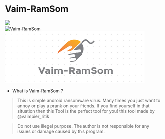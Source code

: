 # Vaim-RamSom
<img src="https://img.shields.io/badge/Vaim--RamSom-Android%20Ransomware-brightgreen"><br>
<img title="Vaim-RamSom" src="https://img.shields.io/badge/version-1.0-red"><br>
<img src="src/Vaim-RamSom.png"><br>


- What is Vaim-RamSom ?
> This is simple android ransomware virus.
> Many times you just want to annoy or play a prank on your friends.
> If you find yourself in that situation then this Tool is the perfect tool for you!
> this tool made by @vaimpier_ritik

> Do not use illegel purpose. The author is not responsible for any issues or damage caused by this program.
